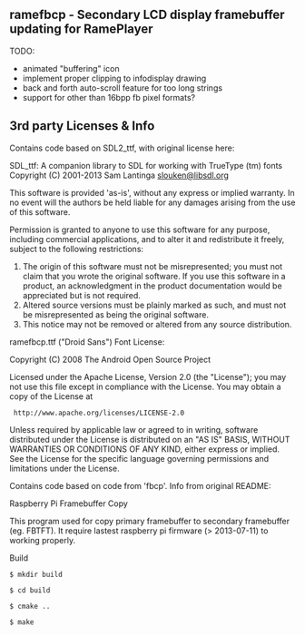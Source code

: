 
ramefbcp - Secondary LCD display framebuffer updating for RamePlayer
--------------------------------------------------------------------


TODO:
- animated "buffering" icon
- implement proper clipping to infodisplay drawing
- back and forth auto-scroll feature for too long strings
- support for other than 16bpp fb pixel formats?



3rd party Licenses & Info
-------------------------

Contains code based on SDL2_ttf, with original license here:

  SDL_ttf:  A companion library to SDL for working with TrueType (tm) fonts
  Copyright (C) 2001-2013 Sam Lantinga <slouken@libsdl.org>

  This software is provided 'as-is', without any express or implied
  warranty.  In no event will the authors be held liable for any damages
  arising from the use of this software.

  Permission is granted to anyone to use this software for any purpose,
  including commercial applications, and to alter it and redistribute it
  freely, subject to the following restrictions:

  1. The origin of this software must not be misrepresented; you must not
     claim that you wrote the original software. If you use this software
     in a product, an acknowledgment in the product documentation would be
     appreciated but is not required.
  2. Altered source versions must be plainly marked as such, and must not be
     misrepresented as being the original software.
  3. This notice may not be removed or altered from any source distribution.



ramefbcp.ttf ("Droid Sans") Font License:

Copyright (C) 2008 The Android Open Source Project

Licensed under the Apache License, Version 2.0 (the "License");
you may not use this file except in compliance with the License.
You may obtain a copy of the License at
  
     http://www.apache.org/licenses/LICENSE-2.0
  
Unless required by applicable law or agreed to in writing, software
distributed under the License is distributed on an "AS IS" BASIS,
WITHOUT WARRANTIES OR CONDITIONS OF ANY KIND, either express or implied.
See the License for the specific language governing permissions and
limitations under the License.



Contains code based on code from 'fbcp'. Info from original README:

Raspberry Pi Framebuffer Copy

This program used for copy primary framebuffer to secondary framebuffer (eg. FBTFT). It require lastest raspberry pi firmware (> 2013-07-11) to working properly.

Build

    $ mkdir build
    
    $ cd build
    
    $ cmake ..
    
    $ make 
